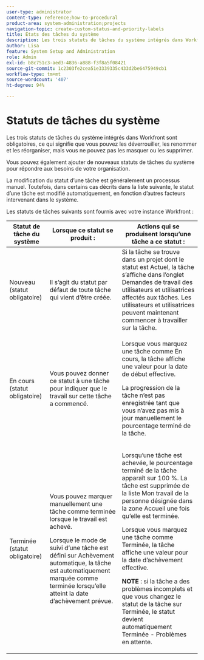 ```yaml
---
user-type: administrator
content-type: reference;how-to-procedural
product-area: system-administration;projects
navigation-topic: create-custom-status-and-priority-labels
title: États des tâches du système
description: Les trois statuts de tâches du système intégrés dans Workfront sont obligatoires, ce qui signifie que vous pouvez les déverrouiller, les renommer et les réorganiser, mais vous ne pouvez pas les masquer ou les supprimer. Vous pouvez également ajouter de nouveaux statuts de tâches du système pour répondre aux besoins de votre organisation. La modification du statut d’une tâche est généralement un processus manuel, mais il arrive que le statut d’une tâche soit modifié automatiquement, en fonction d’autres facteurs intervenant dans le système.
author: Lisa
feature: System Setup and Administration
role: Admin
exl-id: b8c751c3-aed3-4836-a888-f3f8a5f08421
source-git-commit: 1c2303fe2cea51e3339335c433d2be6475949cb1
workflow-type: tm+mt
source-wordcount: '407'
ht-degree: 94%

---
```


# Statuts de tâches du système

Les trois statuts de tâches du système intégrés dans Workfront sont obligatoires, ce qui signifie que vous pouvez les déverrouiller, les renommer et les réorganiser, mais vous ne pouvez pas les masquer ou les supprimer.

Vous pouvez également ajouter de nouveaux statuts de tâches du système pour répondre aux besoins de votre organisation.

La modification du statut d’une tâche est généralement un processus manuel. Toutefois, dans certains cas décrits dans la liste suivante, le statut d’une tâche est modifié automatiquement, en fonction d’autres facteurs intervenant dans le système.

Les statuts de tâches suivants sont fournis avec votre instance Workfront :

<table style="table-layout:auto"> 
 <col> 
 <col> 
 <col> 
 <thead> 
  <tr> 
   <th>Statut de tâche du système</th> 
   <th>Lorsque ce statut se produit :</th> 
   <th>Actions qui se produisent lorsqu’une tâche a ce statut :</th> 
  </tr> 
 </thead> 
 <tbody> 
  <tr> 
   <td>Nouveau (statut obligatoire)</td> 
   <td>Il s’agit du statut par défaut de toute tâche qui vient d’être créée.</td> 
   <td>Si la tâche se trouve dans un projet dont le statut est Actuel, la tâche s’affiche dans l’onglet Demandes de travail des utilisateurs et utilisatrices affectés aux tâches. Les utilisateurs et utilisatrices peuvent maintenant commencer à travailler sur la tâche.</td> 
  </tr> 
  <tr> 
   <td>En cours (statut obligatoire)</td> 
   <td>Vous pouvez donner ce statut à une tâche pour indiquer que le travail sur cette tâche a commencé.</td> 
   <td> <p>Lorsque vous marquez une tâche comme En cours, la tâche affiche une valeur pour la date de début effective.</p> <p>La progression de la tâche n’est pas enregistrée tant que vous n’avez pas mis à jour manuellement le pourcentage terminé de la tâche.</p> </td> 
  </tr> 
  <tr> 
   <td>Terminée (statut obligatoire)</td> 
   <td> <p>Vous pouvez marquer manuellement une tâche comme terminée lorsque le travail est achevé.</p> <p>Lorsque le mode de suivi d’une tâche est défini sur Achèvement automatique, la tâche est automatiquement marquée comme terminée lorsqu’elle atteint la date d’achèvement prévue.</p> </td> 
   <td> <p>Lorsqu’une tâche est achevée, le pourcentage terminé de la tâche apparaît sur 100 %. La tâche est supprimée de la liste Mon travail de la personne désignée dans la zone Accueil une fois qu’elle est terminée.</p> <p>Lorsque vous marquez une tâche comme Terminée, la tâche affiche une valeur pour la date d’achèvement effective.</p> <p><b>NOTE</b> : si la tâche a des problèmes incomplets et que vous changez le statut de la tâche sur Terminée, le statut devient automatiquement Terminée - Problèmes en attente.</p> </td> 
  </tr> 
 </tbody> 
</table>
